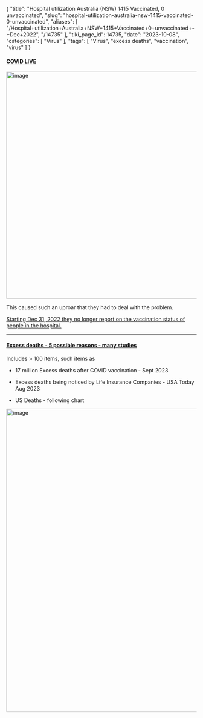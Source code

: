 {
    "title": "Hospital utilization Australia (NSW) 1415 Vaccinated, 0 unvaccinated",
    "slug": "hospital-utilization-australia-nsw-1415-vaccinated-0-unvaccinated",
    "aliases": [
        "/Hospital+utilization+Australia+NSW+1415+Vaccinated+0+unvaccinated+-+Dec+2022",
        "/14735"
    ],
    "tiki_page_id": 14735,
    "date": "2023-10-08",
    "categories": [
        "Virus"
    ],
    "tags": [
        "Virus",
        "excess deaths",
        "vaccination",
        "virus"
    ]
}


#### [COVID LIVE](https://covidlive.com.au/report/vaccination-status/nsw)

<img src="https://d1bk1kqxc0sym.cloudfront.net/attachments/jpeg/nsw-dec-2022.jpg" alt="image" width="600">

This caused such an uproar that they had to deal with the problem.

[Starting Dec 31, 2022 they no longer report on the vaccination status of people in the hospital.](https://phillipaltman.substack.com/p/turning-a-blind-eye?utm_source=post-email-title&publication_id=1301027&post_id=137786797&utm_campaign=email-post-title&isFreemail=true&r=ofo3r&utm_medium=email)

---

#### [Excess deaths - 5 possible reasons - many studies](/posts/excess-deaths-5-possible-reasons-many-studies)

Includes > 100 items, such items as

* 17 million Excess deaths after COVID vaccination - Sept 2023

* Excess deaths being noticed by Life Insurance Companies - USA Today Aug 2023

* US Deaths - following chart

<img src="https://d1bk1kqxc0sym.cloudfront.net/attachments/jpeg/deaths-25-34.jpg" alt="image" width="800">
